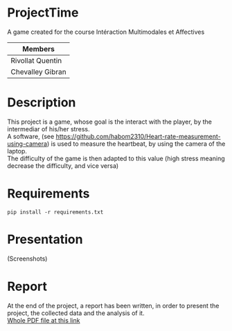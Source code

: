# ProjectTime
A game created for the course Intéraction Multimodales et Affectives

|Members|
|-------|
|Rivollat Quentin|
|Chevalley Gibran|


# Description
This project is a game, whose goal is the interact with the player, by the intermediar of his/her stress.  
A software, (see https://github.com/habom2310/Heart-rate-measurement-using-camera) is used to measure the heartbeat, by using the camera of the laptop.  
The difficulty of the game is then adapted to this value (high stress meaning decrease the difficulty, and vice versa)  

# Requirements
```pip install -r requirements.txt```

# Presentation
(Screenshots)

# Report
At the end of the project, a report has been written, in order to present the project, the collected data and the analysis of it.   
[Whole PDF file at this link](https://github.com/LunarX/ProjectTime/blob/master/Documents/Rapport.pdf)
